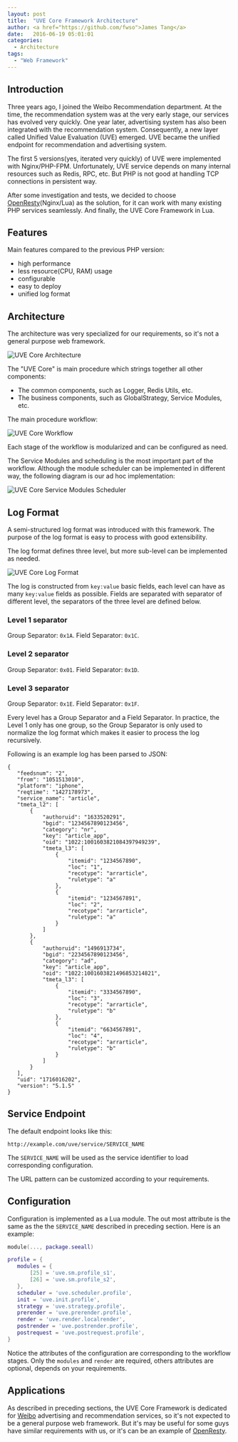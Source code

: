 ```yaml
---
layout: post
title:  "UVE Core Framework Architecture"
author: <a href="https://github.com/fwso">James Tang</a>
date:   2016-06-19 05:01:01
categories:
  - Architecture
tags:
  - "Web Framework"
---
```


## Introduction

Three years ago, I joined the Weibo Recommendation department. At the time, the
recommendation system was at the very early stage, our services has evolved very
quickly. One year later, advertising system has also been integrated with the
recommendation system. Consequently, a new layer called Unified Value Evaluation
(UVE) emerged. UVE became the unified endpoint for recommendation and advertising
system.

The first 5 versions(yes, iterated very quickly) of UVE were implemented with Nginx/PHP-FPM.
Unfortunately, UVE service depends on many internal resources such as Redis, RPC, etc.
But PHP is not good at handling TCP connections in persistent way.

After some investigation and tests, we decided to choose [OpenResty](https://openresty.org/en/)(Nginx/Lua) as the solution, for
it can work with many existing PHP services seamlessly. And finally, the UVE Core Framework
in Lua.

## Features

Main features compared to the previous PHP version:

- high performance
- less resource(CPU, RAM) usage
- configurable
- easy to deploy
- unified log format

## Architecture

The architecture was very specialized for our requirements, so it's not a general
purpose web framework.

![UVE Core Architecture](/images/uve-core-architecture.png)

The "UVE Core" is main procedure which strings together all other components:

- The common components, such as Logger, Redis Utils, etc.
- The business components, such as GlobalStrategy, Service Modules, etc.

The main procedure workflow:

![UVE Core Workflow](/images/uve-core-workflow.png)

Each stage of the workflow is modularized and can be configured as need.

The Service Modules and scheduling is the most important part of the workflow.
Although the module scheduler can be implemented in different way, the following
diagram is our ad hoc implementation:

![UVE Core Service Modules Scheduler](/images/uve-core-workflow-module-schduler.png)

## Log Format

A semi-structured log format was introduced with this framework. The purpose of
the log format is easy to process with good extensibility.

The log format defines three level, but more sub-level can be implemented as needed.

![UVE Core Log Format](/images/uve-core-log-format-diagram.png)

The log is constructed from `key:value` basic fields, each level can have as many `key:value`
fields as possible. Fields are separated with separator of different level, the
separators of the three level are defined below.

### Level 1 separator

Group Separator: `0x1A`.
Field Separator: `0x1C`.

### Level 2 separator

Group Separator: `0x01`.
Field Separator: `0x1D`.

### Level 3 separator

Group Separator: `0x1E`.
Field Separator: `0x1F`.

Every level has a Group Separator and a Field Separator. In practice, the Level 1 only
has one group, so the Group Separator is only used to normalize the log format which
makes it easier to process the log recursively.

Following is an example log has been parsed to JSON:

```
{
   "feedsnum": "2",
   "from": "1051513010",
   "platform": "iphone",
   "reqtime": "1427178973",
   "service_name": "article",
   "tmeta_l2": [
       {
           "authoruid": "1633520291",
           "bgid": "1234567890123456",
           "category": "nr",
           "key": "article_app",
           "oid": "1022:1001603821084397949239",
           "tmeta_l3": [
               {
                   "itemid": "1234567890",
                   "loc": "1",
                   "recotype": "arrarticle",
                   "ruletype": "a"
               },
               {
                   "itemid": "1234567891",
                   "loc": "2",
                   "recotype": "arrarticle",
                   "ruletype": "a"
               }
           ]
       },
       {
           "authoruid": "1496913734",
           "bgid": "2234567890123456",
           "category": "ad",
           "key": "article_app",
           "oid": "1022:1001603821496853214821",
           "tmeta_l3": [
               {
                   "itemid": "3334567890",
                   "loc": "3",
                   "recotype": "arrarticle",
                   "ruletype": "b"
               },
               {
                   "itemid": "6634567891",
                   "loc": "4",
                   "recotype": "arrarticle",
                   "ruletype": "b"
               }
           ]
       }
   ],
   "uid": "1716016202",
   "version": "5.1.5"
}
```

## Service Endpoint

The default endpoint looks like this:

```
http://example.com/uve/service/SERVICE_NAME
```

The `SERVICE_NAME` will be used as the service identifier to load corresponding configuration.

The URL pattern can be customized according to your requirements.

## Configuration

Configuration is implemented as a Lua module. The out most attribute is the same
as the the `SERVICE_NAME` described in preceding section. Here is an example:

```lua
module(..., package.seeall)

profile = {
   modules = {
       [25] = 'uve.sm.profile_s1',
       [26] = 'uve.sm.profile_s2',
   },
   scheduler = 'uve.scheduler.profile',
   init = 'uve.init.profile',
   strategy = 'uve.strategy.profile',
   prerender = 'uve.prerender.profile',
   render = 'uve.render.localrender',
   postrender = 'uve.postrender.profile',
   postrequest = 'uve.postrequest.profile',
}
```

Notice the attributes of the configuration are corresponding to the workflow stages.
Only the `modules` and `render` are required, others attributes are optional, depends
on your requirements.

## Applications

As described in preceding sections, the UVE Core Framework is dedicated for [Weibo](http://weibo.com) advertising and recommendation services, so it's not
expected to be a general purpose web framework. But it's may be useful for some guys
have similar requirements with us, or it's can be an example of [OpenResty](https://openresty.org/en/).
